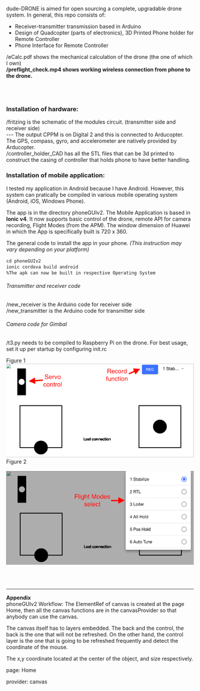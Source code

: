 dude-DRONE is aimed for open sourcing a complete, upgradable drone system. In general, this repo consists of:
- Receiver-transmitter transmission based in Arduino
- Design of Quadcopter (parts of electronics), 3D Printed Phone holder for Remote Controller
- Phone Interface for Remote Controller

/eCalc.pdf shows the mechanical calculation of the drone (the one of which I own) <br />
<b>/preflight_check.mp4 shows working wireless connection from phone to the drone.</b>

<br />
<br />
<h3>Installation of hardware:</h3>
/fritzing is the schematic of the modules circuit. (transmitter side and receiver side) <br />
--- The output CPPM is on Digital 2 and this is connected to Arducopter. The GPS, compass, gyro, and accelerometer are natively provided by Arducopter. <br />
/controller_holder_CAD has all the STL files that can be 3d printed to construct the casing of controller that holds phone to have better handling.

<br />

<h3>Installation of mobile application:</h3>
I tested my application in Android because I have Android. However, this system can pratically be compiled in various mobile operating system (Android, iOS, Windows Phone). <br />

The app is in the directory phoneGUIv2. The Mobile Application is based in <b>Ionic v4</b>. It now supports basic control of the drone, remote API for camera recording, Flight Modes (from the APM). The window dimension of Huawei in which the App is specifically built is 720 x 360.

The general code to install the app in your phone. <i>(This instruction may vary depending on your platform)</i>
```
cd phoneGUIv2
ionic cordova build android
%The apk can now be built in respective Operating System
```

<h6>Transmitter and receiver code</h6>
/new_receiver is the Arduino code for receiver side <br />
/new_transmitter is the Arduino code for transmitter side

<h6>Camera code for Gimbal</h6>
/t3.py needs to be compiled to Raspberry Pi on the drone. For best usage, set it up per startup by configuring init.rc
<br />

Figure 1 <br />
![Screenshot](./assets/fig1.png)
<br />
Figure 2 <br /> <br />
![Screenshot](./assets/fig2.png)

<br />
<br />

<hr />
<b>Appendix</b>
<br />
phoneGUIv2 Workflow:
The ElementRef of canvas is created at the page Home, then all the canvas functions are in the canvasProvider so that anybody can use the canvas.

The canvas itself has to layers embedded. The back and the control, the back is the one that will not be refreshed. On the other hand, the control layer is the one that is going to be refreshed frequently and detect the coordinate of the mouse.

The x,y coordinate located at the center of the object, and size respectively.

page:
Home

provider:
canvas
